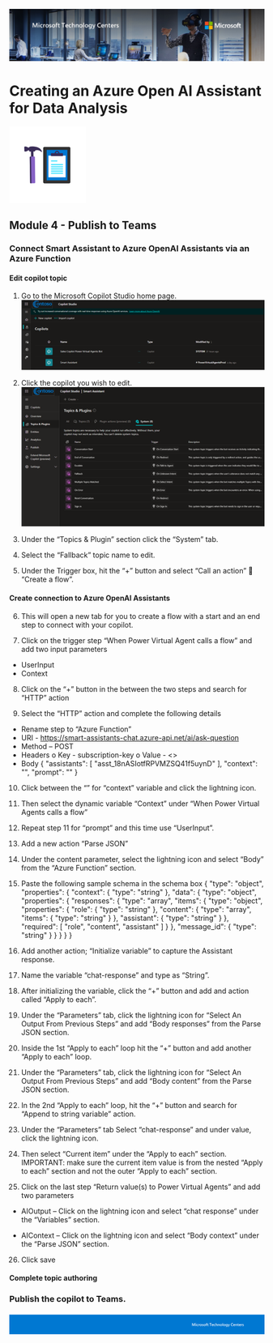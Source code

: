 ![MTC Header](./media/header.jpeg)

# Creating an Azure Open AI Assistant for Data Analysis

![Hands On Logo](./media/workshop.png)

## Module 4 - Publish to Teams

### Connect Smart Assistant to Azure OpenAI Assistants via an Azure Function

#### Edit copilot topic

1.	Go to the Microsoft Copilot Studio home page.
   ![Copilot Topic](./media/copilot-connect.png)
  	
3.	Click the copilot you wish to edit.
   ![Copilot Topic](./media/copilot-connect-1.png)
  	
5.	Under the “Topics & Plugin” section click the “System” tab.
 
6.	Select the “Fallback” topic name to edit.
7.	Under the Trigger box, hit the “+” button and select “Call an action”  “Create a flow”.
 
#### Create connection to Azure OpenAI Assistants

6.	This will open a new tab for you to create a flow with a start and an end step to connect with your copilot.
 
7.	Click on the trigger step “When Power Virtual Agent calls a flow” and add two input parameters
-	UserInput
-	Context
 
8.	Click on the “+” button in the between the two steps and search for “HTTP” action
 
9.	Select the “HTTP” action and complete the following details
-	Rename step to “Azure Function”
-	URI - https://smart-assistants-chat.azure-api.net/ai/ask-question
-	Method – POST
-	Headers
o	Key - subscription-key
o	Value - <<YOUR AZURE FUNCTION KEY>>
-	Body
{
"assistants": [
"asst_18nASIotfRPVMZSQ41f5uynD"
],
"context": "",
"prompt": ""
} 

10.	Click between the “” for “context” variable and click the lightning icon.
11.	Then select the dynamic variable “Context” under “When Power Virtual Agents calls a flow” 
 
12.	Repeat step 11 for “prompt” and this time use “UserInput”.
13.	Add a new action “Parse JSON”
14.	Under the content parameter, select the lightning icon and select “Body” from the “Azure Function” section.
 
15.	Paste the following sample schema in the schema box
{
    "type": "object",
    "properties": {
        "context": {
            "type": "string"
        },
        "data": {
            "type": "object",
            "properties": {
                "responses": {
                    "type": "array",
                    "items": {
                        "type": "object",
                        "properties": {
                            "role": {
                                "type": "string"
                            },
                            "content": {
                                "type": "array",
                                "items": {
                                    "type": "string"
                                }
                            },
                            "assistant": {
                                "type": "string"
                            }
                        },
                        "required": [
                            "role",
                            "content",
                            "assistant"
                        ]
                    }
                },
                "message_id": {
                    "type": "string"
                }
            }
        }
    }
}
16.	Add another action; “Initialize variable” to capture the Assistant response.
17.	Name the variable “chat-response” and type as “String”.
 
18.	After initializing the variable, click the “+” button and add and action called “Apply to each”.
 
19.	Under the “Parameters” tab, click the lightning icon for “Select An Output From Previous Steps” and add “Body responses” from the Parse JSON section.
 
20.	Inside the 1st “Apply to each” loop hit the “+” button and add another “Apply to each” loop.
 
21.	Under the “Parameters” tab, click the lightning icon for “Select An Output From Previous Steps” and add “Body content” from the Parse JSON section.
 
22.	In the 2nd “Apply to each” loop, hit the “+” button and search for “Append to string variable” action.
  
23.	Under the “Parameters” tab Select “chat-response” and under value, click the lightning icon.
24.	Then select “Current item” under the “Apply to each” section. IMPORTANT: make sure the current item value is from the nested “Apply to each” section and not the outer “Apply to each” section.
 
25.	Click on the last step “Return value(s) to Power Virtual Agents” and add two parameters
-	AIOutput – Click on the lightning icon and select “chat response” under the “Variables” section.
 
-	AIContext – Click on the lightning icon and select “Body context” under the “Parse JSON” section.
 
26.	Click save 
 

#### Complete topic authoring



### Publish the copilot to Teams.



![Footer](./media/footer.png)

